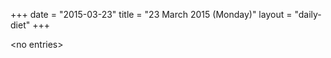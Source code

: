 +++
date = "2015-03-23"
title = "23 March 2015 (Monday)"
layout = "daily-diet"
+++


\<no entries\>
